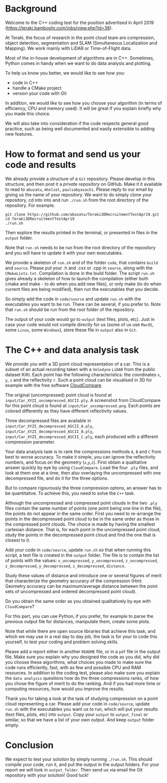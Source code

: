# Background

Welcome to the C++ coding test for the position advertised in April 2019 (https://teraki.bamboohr.com/jobs/view.php?id=36).

At Teraki, the focus of research in the point cloud team are compression, object detection, segmentation and SLAM (Simultaneous Localization and Mapping). We work mainly with LiDAR or Time-of-Flight data.

Most of the in-house development of algorithms are in C++. Sometimes, Python comes in handy when we want to do data analysis and plotting.

To help us know you better, we would like to see how you:

* code in C++
* handle a CMake project
* version your code with Git

In addition, we would like to see how you choose your algorithm (in terms of efficiency, CPU and memory used). It will be great if you explain briefly why you made this choice. 

We will also take into consideration if the code respects general good practice, such as being well documented and easily extensible to adding new features.

# How to format and send us your code and results

We already provide a structure of a `Git` repository. Please develop in this structure, and then post it a _private repository_ on GitHub. Make it it available to read to `abuzatu`, `mholzel`, `paulsabyasachi`. Please reply to our email by giving us the name of your repository.  We want to do simply clone your repository, cd into into and run `./run.sh` from the root directory of the repository. For example.

```
git clone https://github.com/abuzatu/Teraki3DRecruitmentTestApr19.git
cd Teraki3DRecruitmentTestApr19
./run.sh
```

Then explore the results printed in the terminal, or presented in files in the `output` folder.

Note that `run.sh` needs to be run from the root directory of the repository and you will have to update it with your own executables.

We provide a skeleton of `run.sh` and of the folder `code`, that contains `build` and `source`. Please put your .h and .cxx or .cpp in `source`, along with the `CMakeLists.txt`. Compilation is done in the build folder. The script `run.sh` gives already a skeleton of how to launch the compilation (either both cmake and make - to do when you add new files), or only make (to do when current files are being modified), then run the executables that you decide. 

So simply add the code in `code/source` and update `run.sh` with the executables you want to be run. There can be several, if you prefer to. Note that `run.sh` should be run from the root folder of the repository. 

The output of your code would go to `output` (text files, plots, etc). Just in case your code would not compile directly for us (some of us use `MacOS`, some `Linux`, some `Windows`), store these file in `output` also in `Git`.

# The C++ and data analysis task

We provide you with a 3D point cloud representation of a car. This is a subset of an actual recording taken with a `Velodyne` `LiDAR` from the public dataset Kitti. Each point has the following characteristics: the coordinates `x`, `y`, `z` and the reflectivity `r`. Such a point cloud can be visualised in 3D for example with the free software [CloudCompare](http://www.danielgm.net/cc/release/). 

The original (uncompressed) point cloud is found at `input/Car_XYZI_uncompressed_ASCII.ply`. A screenshot from CloudCompare for this point cloud is found at `input/Car_uncompressed.png`. Each points are colored differently as they have different reflectivity values.

Three decompressed files are available in `input/Car_XYZI_decompressed_ASCII_A.ply`, `input/Car_XYZI_decompressed_ASCII_B.ply`, `input/Car_XYZI_decompressed_ASCII_C.ply`, each produced with a different compression parameter.

Your data analysis task is to rank the compressions methods `A`, `B` and `C` from best to worse accuracy. To make it simple, you can ignore the reflectivity numbers, and focus on the geometry (`x`,`y`,`z`). First obtain a qualitative answer quickly by eye by using `CloudCompare`. Load the four `.ply` files, and look at them one at a time, then also overlaying the uncompressed with one decompressed file, and do it for the three options.

But to compare rigourously the three compression optons, an answer has to be quantitative. To achieve this, you need to solve the `C++` task. 

Although the uncompressed and compressed point clouds in the two `.ply` files contain the same number of points (one point being one line in the file), the points do not appear in the same order. First you need to re-arrange the points in the decompressed point cloud to be in the same order as those in the compressed point clouds. The choice is made by having the smallest cartesian distance. That is, for each point in the uncompressed point cloud, study the points in the decompressed point cloud and find the one that is closest to it. 

Add your code in `code/source`, update `run.sh` so that when running this script, a text file is created in the  `output` folder. The file is to contain the list of points with the values: `x_uncompressed`, `y_uncompressed`, `z_uncompressed`, `z_decompressed`, `y_decompressed`, `z_decompressed`, `distance`.

Study these values of distance and introduce one or several figures of merit that characterize the geometry accuracy of the compression (Hint: Geometry accuracy can be maximum/average distance between the point sets of uncompressed and ordered decompressed point cloud). 

Do you obtain the same order as you obtained qualitatively by eye with `CloudCompare`?

For this part, you can use Python, if you prefer, for example to parse the previous output file for distances, manipulate them, create some plots. 

Note that while there are open source libraries that achieve this task, and which we may use in a real day to day job, the task is for your to code this yourself, to test your coding and problem solving skills.

Please add a report either in another `README` file, or in a `pdf` file in the output file. Make sure you explain why you designed the code as you did, why did you choose these algorithms, what choices you made to make sure the code runs efficiently, fast, with as few and possible CPU and RAM resources. In addition to the coding test, please also make sure you explain the `data analysis` questions how do the three compressions ranks, of how you chose the figure of merit to do the ranking. And if you had more time or computing resources, how would you improve the results.

Thank you for taking a look at the task of studying compression on a point cloud representing a car. Please add your code in `code/source`, update `run.sh` with the executables you want us to run, which will put your results (text files, plots, etc) into `output`. Copy your `output` to `output_final` or similar, so that we have a list of your own output. And keep `output` folder empty. 

# Conclusion

We expect to test your solution by simply running `./run.sh`. This should compile your code, run it, and put the output in the output folders. For your report we will look in `output_folder`. Then send us via email the Git repository with your solution! Good luck!
